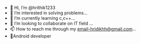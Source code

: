 - 👋 Hi, I’m @hrithik1233
- 👀 I’m interested in solving problems...
- 🌱 I’m currently learning c,c++...
- 💞️ I’m looking to collaborate on IT field ...
- 📫 How to reach me through my email-hridikhh@gmail.com...
- 🎯Android developer

<!---
hrithik1233/hrithik1233 is a ✨ special ✨ repository because its `README.md` (this file) appears on your GitHub profile.
You can click the Preview link to take a look at your changes.
--->
